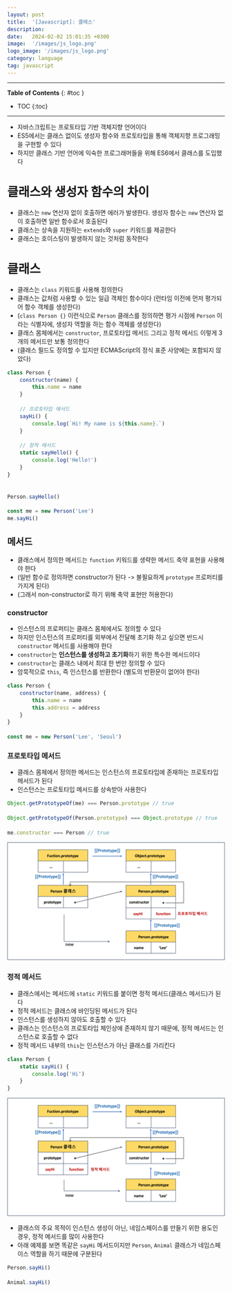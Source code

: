 ```yaml
---
layout: post
title:  '[Javascript]: 클래스'
description:
date:   2024-02-02 15:01:35 +0300
image:  '/images/js_logo.png'
logo_image: '/images/js_logo.png'
category: language
tag: javascript
---
```


---
**Table of Contents**
{: #toc }
*  TOC
{:toc}

---

- 자바스크립트는 프로토타입 기반 객체지향 언어이다
- ES5에서는 클래스 없이도 생성자 함수와 프로토타입을 통해 객체지향 프로그래밍을 구현할 수 있다
- 하지만 클래스 기반 언어에 익숙한 프로그래머들을 위해 ES6에서 클래스를 도입했다

# 클래스와 생성자 함수의 차이

- 클래스는 `new` 연산자 없이 호출하면 에러가 발생한다. 생성자 함수는 `new` 연산자 없이 호출하면 일반 함수로서 호출된다
- 클래스는 상속을 지원하는 `extends`와 `super` 키워드를 제공한다
- 클래스는 호이스팅이 발생하지 않는 것처럼 동작한다

# 클래스

- 클래스는 `class` 키워드를 사용해 정의한다
- 클래스는 값처럼 사용할 수 있는 일급 객체인 함수이다 (런타임 이전에 먼저 평가되어 함수 객체를 생성한다)
- (`class Person {}` 이런식으로 `Person` 클래스를 정의하면 평가 시점에 `Person` 이라는 식별자에, 생성자 역할을 하는 함수 객체를 생성한다)
- 클래스 몸체에서는 `constructor`, 프로토타입 메서드 그리고 정적 메서드 이렇게 3개의 메서드만 보통 정의한다
- (클래스 필드도 정의할 수 있지만 ECMAScript의 정식 표준 사양에는 포함되지 않았다)

```js
class Person {
    constructor(name) {
        this.name = name
    }
    
    // 프로토타입 메서드
    sayHi() {
        console.log(`Hi! My name is ${this.name}.`)
    }
    
    // 정적 메서드
    static sayHello() {
        console.log('Hello!')
    }
}


Person.sayHello()

const me = new Person('Lee')
me.sayHi()
```

## 메서드

- 클래스에서 정의한 메서드는 `function` 키워드를 생략한 메서드 축약 표현을 사용해야 한다
- (일반 함수로 정의하면 constructor가 된다 -> 불필요하게 `prototype` 프로퍼티를 가지게 된다)
- (그래서 non-constructor로 하기 위해 축약 표현만 허용한다)

### constructor

- 인스턴스의 프로퍼티는 클래스 몸체에서도 정의할 수 있다
- 하지만 인스턴스의 프로퍼티를 외부에서 전달해 초기화 하고 싶으면 반드시 `constructor` 메서드를 사용해야 한다
- `constructor`는 **인스턴스를 생성하고 초기화**하기 위한 특수한 메서드이다
- `constructor`는 클래스 내에서 최대 한 번만 정의할 수 있다
- 암묵적으로 `this`, 즉 인스턴스를 반환한다 (별도의 반환문이 없어야 한다)

```js
class Person {
    constructor(name, address) {
        this.name = name
        this.address = address
    }
}

const me = new Person('Lee', 'Seoul')

```

### 프로토타입 메서드

- 클래스 몸체에서 정의한 메서드는 인스턴스의 프로토타입에 존재하는 프로토타입 메서드가 된다
- 인스턴스는 프로토타입 메서드를 상속받아 사용한다

```js
Object.getPrototypeOf(me) === Person.prototype // true

Object.getPrototypeOf(Person.prototype) === Object.prototype // true

me.constructor === Person // true
```

![](/images/javascript_class_1.png)


### 정적 메서드

- 클래스에서는 메서드에 `static` 키워드를 붙이면 정적 메서드(클래스 메서드)가 된다
- 정적 메서드는 클래스에 바인딩된 메서드가 된다
- 인스턴스를 생성하지 않아도 호출할 수 있다
- 클래스는 인스턴스의 프로토타입 체인상에 존재하지 않기 때문에, 정적 메서드는 인스턴스로 호출할 수 없다
- 정적 메서드 내부의 `this`는 인스턴스가 아닌 클래스를 가리킨다

```js
class Person {
    static sayHi() {
        console.log('Hi')
    }
}
```

![](/images/javascript_class_2.png)

- 클래스의 주요 목적이 인스턴스 생성이 아닌, 네임스페이스를 만들기 위한 용도인 경우, 정적 메서드를 많이 사용한다
- 아래 예제를 보면 똑같은 `sayHi` 메서드이지만 `Person`, `Animal` 클래스가 네임스페이스 역할을 하기 때문에 구분된다

```js
Person.sayHi()

Animal.sayHi()
```